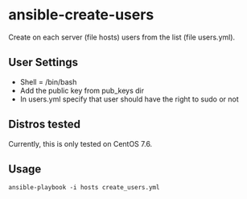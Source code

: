 # ansible-create-users

Create on each server (file hosts) users from the list (file users.yml).

User Settings
------------

- Shell = /bin/bash
- Add the public key from pub_keys dir
- In users.yml specify that user should have the right to sudo or not

Distros tested
------------

Currently, this is only tested on CentOS 7.6.

Usage
------------

```
ansible-playbook -i hosts create_users.yml
```

